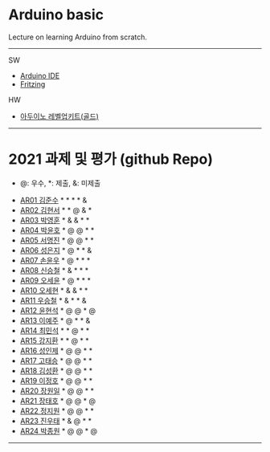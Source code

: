# Arduino basic
Lecture on learning Arduino from scratch.


---

SW

- [Arduino IDE](https://www.arduino.cc/)
- [Fritzing](http://fritzing.org/download/)

HW

- [아두이노 레벨업키트(골드)](https://www.devicemart.co.kr/goods/view?no=12170416)

---

# 2021 과제 및 평가 (github Repo)
* @: 우수, *: 제출, &: 미제출

- [AR01 김준수](https://github.com/96wnstn/AR01) * * * * &
- [AR02 김현서](https://github.com/HyunSeo0928/ar02) * * @ & *
- [AR03 박영훈](https://github.com/hunypark/ar03) * & & * *
- [AR04 박윤호](https://github.com/yoonho0624/ar04) * @ @ * *
- [AR05 서명진](https://github.com/smj3343/ar05) * @ @ * *
- [AR06 성은지](https://github.com/eun-jiii/ar06) * @ * * &
- [AR07 손윤우](https://github.com/yunuu/AR07) * @ * * *
- [AR08 신승철](https://github.com/kdkh96/AR08) * & * * *
- [AR09 오세윤](https://github.com/chilledlife/ar09) * @ * * *
- [AR10 오세현](https://github.com/Ohsaehyeon/AR10) * & & * *
- [AR11 우승철](https://github.com/woo-seung-cheol/ar11) * & * * &
- [AR12 윤현석](https://github.com/yhs11116/AR12) * @ @ * @
- [AR13 이예주](https://github.com/JJangyeJJangju/ar13) * @ * * &
- [AR14 최민석](https://github.com/cmsinje/AR14) * * @ * *
- [AR15 강지환](https://github.com/qkqh9635/ar15) * * @ * *
- [AR16 성인제](https://github.com/nsa32300/ar16) * @ @ * *
- [AR17 고태승](https://github.com/xotmddlsp2/AR17/) * @ @ * *
- [AR18 김성환](https://github.com/Seong-Hwan99/AR-18) * @ @ * *
- [AR19 이정호](https://github.com/LOLMGs/AR19) * @ @ * *
- [AR20 장원일](https://github.com/jangeleven/AR20) * @ @ * *
- [AR21 장태호](https://github.com/HINEET/AR21) * @ @ * @
- [AR22 정지원](https://github.com/lalalalalra/AR22) * @ @ * *
- [AR23 진우태](https://github.com/Wjkdj/AR23) * & @ * *
- [AR24 박종원](https://github.com/monegit/arduino-prj) * @ @ * @

---




